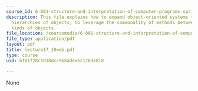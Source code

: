 ```yaml
---
course_id: 6-001-structure-and-interpretation-of-computer-programs-spring-2005
description: This file explains how to expand object-oriented systems to deal with
  hierarchies of objects, to leverage the commonality of methods between different
  kinds of objects.
file_location: /coursemedia/6-001-structure-and-interpretation-of-computer-programs-spring-2005/bf01f28c1018dcc9b8adeebc178de818_lecture17_18web.pdf
file_type: application/pdf
layout: pdf
title: lecture17_18web.pdf
type: course
uid: bf01f28c1018dcc9b8adeebc178de818

---
```

None
